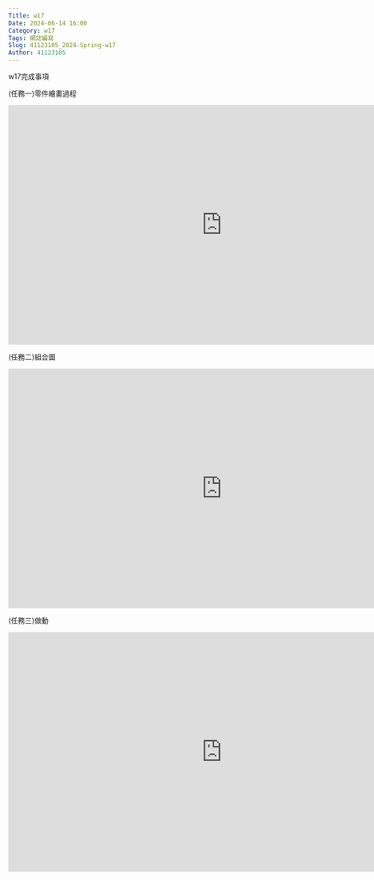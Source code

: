 ```yaml
---
Title: w17
Date: 2024-06-14 16:00
Category: w17
Tags: 網誌編寫
Slug: 41123105_2024-Spring-w17
Author: 41123105
---
```


w17完成事項

<!-- PELICAN_END_SUMMARY -->

(任務一)零件繪畫過程

<iframe width="853" height="480" src="https://www.youtube.com/embed/Fkzp5wWl1L4" title="cd2024 協同產品設計實習期末實習評量項目一, 學號 41123105" frameborder="0" allow="accelerometer; autoplay; clipboard-write; encrypted-media; gyroscope; picture-in-picture; web-share" referrerpolicy="strict-origin-when-cross-origin" allowfullscreen></iframe>

(任務二)組合圖

<iframe width="853" height="480" src="https://www.youtube.com/embed/w9MFuubhpsE" title="cd2024 協同產品設計實習期末實習評量項目二, 學號 41123105" frameborder="0" allow="accelerometer; autoplay; clipboard-write; encrypted-media; gyroscope; picture-in-picture; web-share" referrerpolicy="strict-origin-when-cross-origin" allowfullscreen></iframe>

(任務三)做動

<iframe width="853" height="480" src="https://www.youtube.com/embed/4nI-jOM6YVQ" title="cd2024 協同產品設計實習期末實習評量項目三, 學號 41123105" frameborder="0" allow="accelerometer; autoplay; clipboard-write; encrypted-media; gyroscope; picture-in-picture; web-share" referrerpolicy="strict-origin-when-cross-origin" allowfullscreen></iframe>


